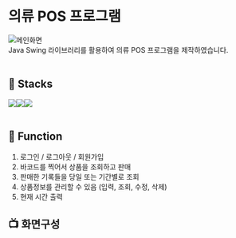 # 의류 POS 프로그램
![메인화면](https://github.com/Sorae1118/Java-Clothes-Pos/assets/115053276/89c7b643-c14b-4ff9-8186-1eed9e772f79)   
Java Swing 라이브러리를 활용하여 의류 POS 프로그램을 제작하였습니다.
<br>
<br>


## 🔨 Stacks
<div style="display:flex; flex-direction:row;">
    <img src="https://img.shields.io/badge/eclipse-2C2255?style=for-the-badge&logo=eclipseide&logoColor=white">
    <img src="https://img.shields.io/badge/java-007396?style=for-the-badge&logo=java&logoColor=white">
    <img src="https://img.shields.io/badge/mysql-4479A1?style=for-the-badge&logo=mysql&logoColor=white">
</div><br>


## 📀 Function
1. 로그인 / 로그아웃 / 회원가입
2. 바코드를 찍어서 상품을 조회하고 판매
3. 판매한 기록들을 당일 또는 기간별로 조회
4. 상품정보를 관리할 수 있음 (입력, 조회, 수정, 삭제)
5. 현재 시간 출력

## 📺 화면구성


